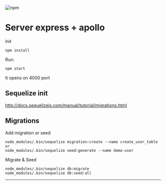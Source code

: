 ![npm](https://img.shields.io/npm/v/npm.svg)

Server express + apollo 
=========================
Init 
```
npm install
```

Run: 
```
npm start
```
It opens on 4000 port

## Sequelize init 
http://docs.sequelizejs.com/manual/tutorial/migrations.html

## Migrations 
Add migration or seed 

```
node_modules/.bin/sequelize migration:create --name create_user_table
or
node_modules/.bin/sequelize seed:generate --name demo-user
```

Migrate & Seed
```
node_modules/.bin/sequelize db:migrate
node_modules/.bin/sequelize db:seed:all
```
****